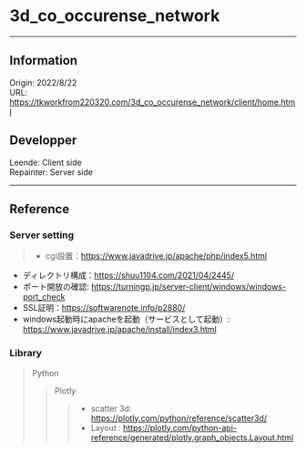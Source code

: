 # 3d_co_occurense_network

---
## Information

Origin: 2022/8/22  
URL: https://tkworkfrom220320.com/3d_co_occurense_network/client/home.html  

## Developper  
Leende: Client side  
Repainter: Server side  

---
## Reference
### Server setting  
> - cgi設置：https://www.javadrive.jp/apache/php/index5.html  
- ディレクトリ構成：https://shuu1104.com/2021/04/2445/  
- ポート開放の確認: https://turningp.jp/server-client/windows/windows-port_check  
- SSL証明：https://softwarenote.info/p2880/  
- windows起動時にapacheを起動（サービスとして起動）: https://www.javadrive.jp/apache/install/index3.html  


### Library  
> Python
>> Plotly  
>>>- scatter 3d: https://plotly.com/python/reference/scatter3d/
>>>- Layout : https://plotly.com/python-api-reference/generated/plotly.graph_objects.Layout.html
